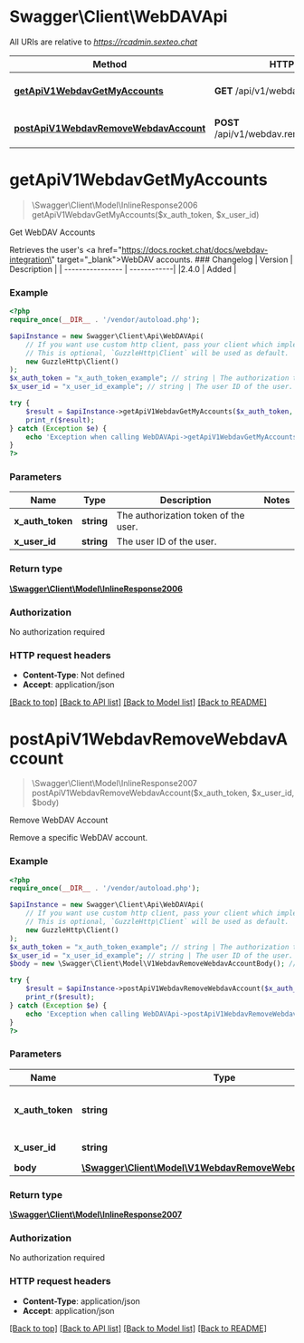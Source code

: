 # Swagger\Client\WebDAVApi

All URIs are relative to *https://rcadmin.sexteo.chat*

Method | HTTP request | Description
------------- | ------------- | -------------
[**getApiV1WebdavGetMyAccounts**](WebDAVApi.md#getapiv1webdavgetmyaccounts) | **GET** /api/v1/webdav.getMyAccounts | Get WebDAV Accounts
[**postApiV1WebdavRemoveWebdavAccount**](WebDAVApi.md#postapiv1webdavremovewebdavaccount) | **POST** /api/v1/webdav.removeWebdavAccount | Remove WebDAV Account

# **getApiV1WebdavGetMyAccounts**
> \Swagger\Client\Model\InlineResponse2006 getApiV1WebdavGetMyAccounts($x_auth_token, $x_user_id)

Get WebDAV Accounts

Retrieves the user's <a href=\"https://docs.rocket.chat/docs/webdav-integration\" target=\"_blank\">WebDAV</a> accounts.  ### Changelog | Version      | Description |  | ---------------- | ------------| |2.4.0            | Added       |

### Example
```php
<?php
require_once(__DIR__ . '/vendor/autoload.php');

$apiInstance = new Swagger\Client\Api\WebDAVApi(
    // If you want use custom http client, pass your client which implements `GuzzleHttp\ClientInterface`.
    // This is optional, `GuzzleHttp\Client` will be used as default.
    new GuzzleHttp\Client()
);
$x_auth_token = "x_auth_token_example"; // string | The authorization token of the user.
$x_user_id = "x_user_id_example"; // string | The user ID of the user.

try {
    $result = $apiInstance->getApiV1WebdavGetMyAccounts($x_auth_token, $x_user_id);
    print_r($result);
} catch (Exception $e) {
    echo 'Exception when calling WebDAVApi->getApiV1WebdavGetMyAccounts: ', $e->getMessage(), PHP_EOL;
}
?>
```

### Parameters

Name | Type | Description  | Notes
------------- | ------------- | ------------- | -------------
 **x_auth_token** | **string**| The authorization token of the user. |
 **x_user_id** | **string**| The user ID of the user. |

### Return type

[**\Swagger\Client\Model\InlineResponse2006**](../Model/InlineResponse2006.md)

### Authorization

No authorization required

### HTTP request headers

 - **Content-Type**: Not defined
 - **Accept**: application/json

[[Back to top]](#) [[Back to API list]](../../README.md#documentation-for-api-endpoints) [[Back to Model list]](../../README.md#documentation-for-models) [[Back to README]](../../README.md)

# **postApiV1WebdavRemoveWebdavAccount**
> \Swagger\Client\Model\InlineResponse2007 postApiV1WebdavRemoveWebdavAccount($x_auth_token, $x_user_id, $body)

Remove WebDAV Account

Remove a specific WebDAV account.

### Example
```php
<?php
require_once(__DIR__ . '/vendor/autoload.php');

$apiInstance = new Swagger\Client\Api\WebDAVApi(
    // If you want use custom http client, pass your client which implements `GuzzleHttp\ClientInterface`.
    // This is optional, `GuzzleHttp\Client` will be used as default.
    new GuzzleHttp\Client()
);
$x_auth_token = "x_auth_token_example"; // string | The authorization token of the user.
$x_user_id = "x_user_id_example"; // string | The user ID of the user.
$body = new \Swagger\Client\Model\V1WebdavRemoveWebdavAccountBody(); // \Swagger\Client\Model\V1WebdavRemoveWebdavAccountBody | 

try {
    $result = $apiInstance->postApiV1WebdavRemoveWebdavAccount($x_auth_token, $x_user_id, $body);
    print_r($result);
} catch (Exception $e) {
    echo 'Exception when calling WebDAVApi->postApiV1WebdavRemoveWebdavAccount: ', $e->getMessage(), PHP_EOL;
}
?>
```

### Parameters

Name | Type | Description  | Notes
------------- | ------------- | ------------- | -------------
 **x_auth_token** | **string**| The authorization token of the user. |
 **x_user_id** | **string**| The user ID of the user. |
 **body** | [**\Swagger\Client\Model\V1WebdavRemoveWebdavAccountBody**](../Model/V1WebdavRemoveWebdavAccountBody.md)|  | [optional]

### Return type

[**\Swagger\Client\Model\InlineResponse2007**](../Model/InlineResponse2007.md)

### Authorization

No authorization required

### HTTP request headers

 - **Content-Type**: application/json
 - **Accept**: application/json

[[Back to top]](#) [[Back to API list]](../../README.md#documentation-for-api-endpoints) [[Back to Model list]](../../README.md#documentation-for-models) [[Back to README]](../../README.md)

